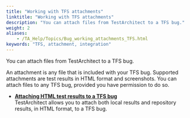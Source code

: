 ```yaml
--- 
title: "Working with TFS attachments"
linktitle: "Working with TFS attachments"
description: "You can attach files from TestArchitect to a TFS bug."
weight: 2
aliases: 
    - /TA_Help/Topics/Bug_working_attachments_TFS.html
keywords: "TFS, attachment, integration"
---
```


You can attach files from TestArchitect to a TFS bug.

An attachment is any file that is included with your TFS bug. Supported attachments are test results in HTML format and screenshots. You can attach files to any TFS bug, provided you have permission to do so.

-   **[Attaching HTML test results to a TFS bug](/user-guide/integration-with-third-party-tools/tfs-integration/tfs-bug-tracker/features-tfs-bug-tracker/working-with-tfs-attachments/attaching-html-test-results-to-a-tfs-bug)**  
TestArchitect allows you to attach both local results and repository results, in HTML format, to a TFS bug.


